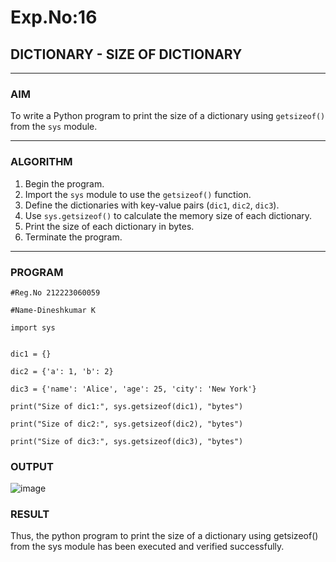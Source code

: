 # Exp.No:16  
## DICTIONARY - SIZE OF DICTIONARY

---

### AIM  
To write a Python program to print the size of a dictionary using `getsizeof()` from the `sys` module.

---

### ALGORITHM

1. Begin the program.  
2. Import the `sys` module to use the `getsizeof()` function.  
3. Define the dictionaries with key-value pairs (`dic1`, `dic2`, `dic3`).  
4. Use `sys.getsizeof()` to calculate the memory size of each dictionary.  
5. Print the size of each dictionary in bytes.  
6. Terminate the program.

---

### PROGRAM

```
#Reg.No 212223060059

#Name-Dineshkumar K

import sys


dic1 = {}

dic2 = {'a': 1, 'b': 2}

dic3 = {'name': 'Alice', 'age': 25, 'city': 'New York'}

print("Size of dic1:", sys.getsizeof(dic1), "bytes")

print("Size of dic2:", sys.getsizeof(dic2), "bytes")

print("Size of dic3:", sys.getsizeof(dic3), "bytes")
```




### OUTPUT

![image](https://github.com/user-attachments/assets/a220e56b-588f-4cc9-9447-8231e25640bd)

### RESULT
Thus, the python program to print the size of a dictionary using getsizeof() from the sys module has been executed and verified successfully.
